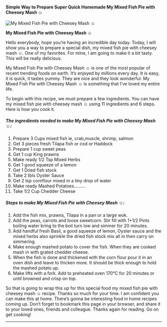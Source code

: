             

#### Simple Way to Prepare Super Quick Homemade My Mixed Fish Pie with Cheesey Mash ☺

![My Mixed Fish Pie with Cheesey Mash ☺](https://img-global.cpcdn.com/recipes/7921472c15e75c2c/751x532cq70/my-mixed-fish-pie-with-cheesey-mash-%e2%98%ba-recipe-main-photo.jpg)

**My Mixed Fish Pie with Cheesey Mash ☺**

Hello everybody, hope you’re having an incredible day today. Today, I will show you a way to prepare a special dish, my mixed fish pie with cheesey mash ☺. One of my favorites. For mine, I am going to make it a bit tasty. This will be really delicious.

My Mixed Fish Pie with Cheesey Mash ☺ is one of the most popular of recent trending foods on earth. It’s enjoyed by millions every day. It is easy, it is quick, it tastes yummy. They are nice and they look wonderful. My Mixed Fish Pie with Cheesey Mash ☺ is something that I’ve loved my entire life.

To begin with this recipe, we must prepare a few ingredients. You can have my mixed fish pie with cheesey mash ☺ using 11 ingredients and 6 steps. Here is how you cook it.

##### The ingredients needed to make My Mixed Fish Pie with Cheesey Mash ☺:

1.  Prepare 3 Cups mixed fish ie, crab,muscle, shrimp, salmon
2.  Get 3 pieces fresh Tilapa fish or cod or Haddock
3.  Prepare 1 cup sweet peas
4.  Get 1 cup King prawns
5.  Make ready 1/2 Tsp Mixed Herbs
6.  Get 1 good squeeze of a lemon
7.  Get 1 Dried fish stock
8.  Take 2 tbls Oyster Sauce
9.  Get 2 tsp cornflour mixed in a tiny drop of water
10.  Make ready Mashed Potatoes………
11.  Take 1/2 Cup Chedder Cheese

##### Steps to make My Mixed Fish Pie with Cheesey Mash ☺:

1.  Add the fish mix, prawns, Tilapa in a pan or a large wok.
2.  Add the peas, carrots and loose sweetcorn. Stir fill with 1+1/2 Pints boiling water bring to the boil turn low and simmer for 20 minutes.
3.  Add handful fresh Basil, a good squeeze of lemon, Oyster sauce and the mixed herbs also sprinkle the dried fish stock mix all in then carry on simmering.
4.  Make enough mashed potato to cover the fish. When they are cooked mash in with grated chedder cheese.
5.  When the fish is done and thickened with the corn flour pour it in an oven dish and leave to thicken more. It should be thick enough to hold the mashed potato up.
6.  Make lifts with a fork. Add to preheated oven 170°C for 20 minutes or until browned and crisp on top.

So that is going to wrap this up for this special food my mixed fish pie with cheesey mash ☺ recipe. Thanks so much for your time. I am confident you can make this at home. There’s gonna be interesting food in home recipes coming up. Don’t forget to bookmark this page in your browser, and share it to your loved ones, friends and colleague. Thanks again for reading. Go on get cooking!

* * *